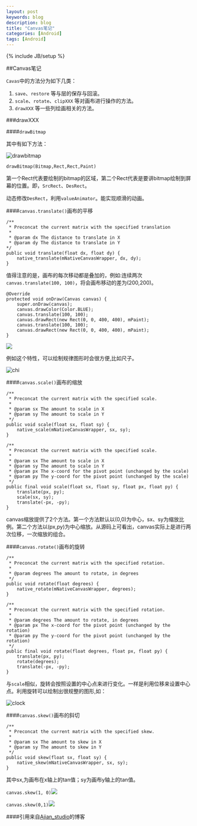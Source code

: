 ```yaml
---
layout: post
keywords: blog
description: blog
title: "Canvas笔记"
categories: [Android]
tags: [Android]
---
```

{% include JB/setup %}

##Canvas笔记

`Cavas`中的方法分为如下几类：

 1. `save`、`restore` 等与层的保存与回滚。
 2. `scale`、`rotate`、`clipXXX` 等对画布进行操作的方法。
 3. `drawXXX` 等一些列绘画相关的方法。

###drawXXX

####`drawBitmap`

其中有如下方法：

![drawbitmap](http://img.blog.csdn.net/20150413201326694?watermark/2/text/aHR0cDovL2Jsb2cuY3Nkbi5uZXQvdGlhbmppYW40NTky/font/5a6L5L2T/fontsize/400/fill/I0JBQkFCMA==/dissolve/70/gravity/Center)

`drawBitmap(Bitmap,Rect,Rect,Paint)`

第一个Rect代表要绘制的bitmap的区域，第二个Rect代表是要讲bitmap绘制到屏幕的位置。即，`SrcRect`、`DesRect`。

动态修改`DesRect`，利用`valueAnimator`。能实现顺滑的动画。

####`canvas.translate()`画布的平移

	/**
     * Preconcat the current matrix with the specified translation
     *
     * @param dx The distance to translate in X
     * @param dy The distance to translate in Y
    */
    public void translate(float dx, float dy) {
        native_translate(mNativeCanvasWrapper, dx, dy);
    }
   
值得注意的是，画布的每次移动都是叠加的，例如:连续两次`canvas.translate(100, 100)`，将会画布移动的差为(200,200)。

	@Override
    protected void onDraw(Canvas canvas) {
        super.onDraw(canvas);
        canvas.drawColor(Color.BLUE);
        canvas.translate(100, 100);
        canvas.drawRect(new Rect(0, 0, 400, 400), mPaint);
        canvas.translate(100, 100);
        canvas.drawRect(new Rect(0, 0, 400, 400), mPaint);
    }
    
![](http://img.blog.csdn.net/20150506125132147?watermark/2/text/aHR0cDovL2Jsb2cuY3Nkbi5uZXQvdGlhbmppYW40NTky/font/5a6L5L2T/fontsize/400/fill/I0JBQkFCMA==/dissolve/70/gravity/Center)

例如这个特性，可以绘制规律图形时会很方便,比如尺子。

![chi](http://img.blog.csdn.net/20150506130806228?watermark/2/text/aHR0cDovL2Jsb2cuY3Nkbi5uZXQvdGlhbmppYW40NTky/font/5a6L5L2T/fontsize/400/fill/I0JBQkFCMA==/dissolve/70/gravity/Center)

####`canvas.scale()`画布的缩放

    /**
     * Preconcat the current matrix with the specified scale.
     *
     * @param sx The amount to scale in X
     * @param sy The amount to scale in Y
     */
    public void scale(float sx, float sy) {
        native_scale(mNativeCanvasWrapper, sx, sy);
    }

    /**
     * Preconcat the current matrix with the specified scale.
     *
     * @param sx The amount to scale in X
     * @param sy The amount to scale in Y
     * @param px The x-coord for the pivot point (unchanged by the scale)
     * @param py The y-coord for the pivot point (unchanged by the scale)
     */
    public final void scale(float sx, float sy, float px, float py) {
        translate(px, py);
        scale(sx, sy);
        translate(-px, -py);
    }
    
canvas缩放提供了2个方法。第一个方法默认以(0,0)为中心，sx、sy为缩放比例。第二个方法以(px,py)为中心缩放。从源码上可看出，canvas实际上是进行两次位移，一次缩放的组合。

####`canvas.rotate()`画布的旋转


    /**
     * Preconcat the current matrix with the specified rotation.
     *
     * @param degrees The amount to rotate, in degrees
     */
    public void rotate(float degrees) {
        native_rotate(mNativeCanvasWrapper, degrees);
    }

    /**
     * Preconcat the current matrix with the specified rotation.
     *
     * @param degrees The amount to rotate, in degrees
     * @param px The x-coord for the pivot point (unchanged by the rotation)
     * @param py The y-coord for the pivot point (unchanged by the rotation)
     */
    public final void rotate(float degrees, float px, float py) {
        translate(px, py);
        rotate(degrees);
        translate(-px, -py);
    }
    
与`scale`相似，旋转会按照设置的中心点来进行变化。一样是利用位移来设置中心点。利用旋转可以绘制出很规整的图形,如：

![clock](http://img.blog.csdn.net/20150507130524302?watermark/2/text/aHR0cDovL2Jsb2cuY3Nkbi5uZXQvdGlhbmppYW40NTky/font/5a6L5L2T/fontsize/400/fill/I0JBQkFCMA==/dissolve/70/gravity/Center)

####`canvas.skew()`画布的斜切

    /**
     * Preconcat the current matrix with the specified skew.
     *
     * @param sx The amount to skew in X
     * @param sy The amount to skew in Y
     */
    public void skew(float sx, float sy) {
        native_skew(mNativeCanvasWrapper, sx, sy);
    }

其中sx,为画布在x轴上的tan值；sy为画布y轴上的tan值。

`canvas.skew(1, 0)`![](http://img.blog.csdn.net/20150507132403246?watermark/2/text/aHR0cDovL2Jsb2cuY3Nkbi5uZXQvdGlhbmppYW40NTky/font/5a6L5L2T/fontsize/400/fill/I0JBQkFCMA==/dissolve/70/gravity/Center)

`canvas.skew(0,1)`![](http://img.blog.csdn.net/20150507132922207?watermark/2/text/aHR0cDovL2Jsb2cuY3Nkbi5uZXQvdGlhbmppYW40NTky/font/5a6L5L2T/fontsize/400/fill/I0JBQkFCMA==/dissolve/70/gravity/Center)

####引用来自[Ajian_studio](http://blog.csdn.net/tianjian4592/article/details/44336949)的博客